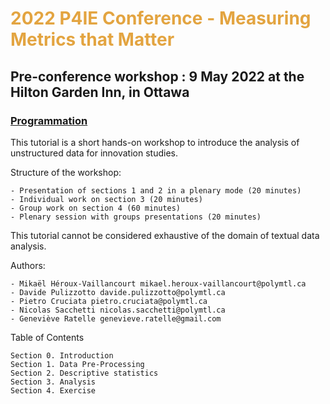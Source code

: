# <font color='E3A440'> 2022 P4IE Conference - Measuring Metrics that Matter </font>
## Pre-conference workshop : 9 May 2022 at the Hilton Garden Inn, in Ottawa
### [Programmation](https://event.fourwaves.com/p4ie/pages)

This tutorial is a short hands-on workshop to introduce the analysis of unstructured data for innovation studies.

Structure of the workshop:

    - Presentation of sections 1 and 2 in a plenary mode (20 minutes)
    - Individual work on section 3 (20 minutes)
    - Group work on section 4 (60 minutes)
    - Plenary session with groups presentations (20 minutes)


This tutorial cannot be considered exhaustive of the domain of textual data analysis.

Authors:

    - Mikaël Héroux-Vaillancourt mikael.heroux-vaillancourt@polymtl.ca
    - Davide Pulizzotto davide.pulizzotto@polymtl.ca
    - Pietro Cruciata pietro.cruciata@polymtl.ca
    - Nicolas Sacchetti nicolas.sacchetti@polymtl.ca
    - Geneviève Ratelle genevieve.ratelle@gmail.com

Table of Contents

    Section 0. Introduction
    Section 1. Data Pre-Processing
    Section 2. Descriptive statistics
    Section 3. Analysis
    Section 4. Exercise

